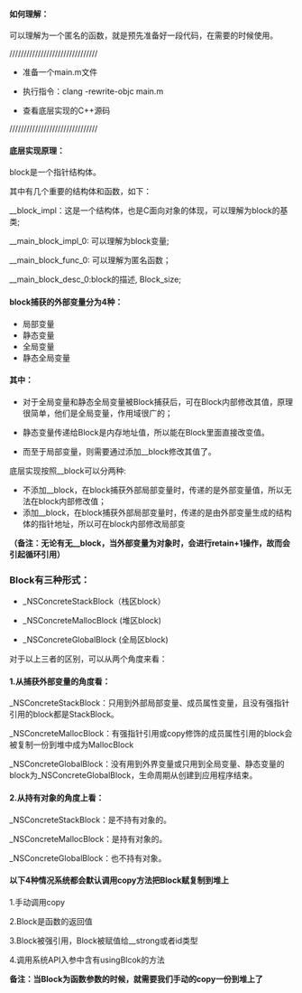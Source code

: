 #### 如何理解：

可以理解为一个匿名的函数，就是预先准备好一段代码，在需要的时候使用。

///////////////////////////////

* 准备一个main.m文件
* 执行指令：clang -rewrite-objc main.m

* 查看底层实现的C++源码

///////////////////////////////

#### 底层实现原理：

block是一个指针结构体。

其中有几个重要的结构体和函数，如下：

\_\_block\_impl：这是一个结构体，也是C面向对象的体现，可以理解为block的基类;

\_\_main\_block\_impl\_0: 可以理解为block变量;

\_\_main\_block\_func\_0: 可以理解为匿名函数；

\_\_main\_block\_desc\_0:block的描述, Block\_size;

#### block捕获的外部变量分为4种：

* 局部变量
* 静态变量
* 全局变量
* 静态全局变量

#### 其中：

* 对于全局变量和静态全局变量被Block捕获后，可在Block内部修改其值，原理很简单，他们是全局变量，作用域很广的；

* 静态变量传递给Block是内存地址值，所以能在Block里面直接改变值。

* 而至于局部变量，则需要通过添加\_\_block修改其值了。

底层实现按照\_\_block可以分两种:

* 不添加\_\_block，在block捕获外部局部变量时，传递的是外部变量值，所以无法在block内部修改值；
* 添加\_\_block，在block捕获外部局部变量时，传递的是由外部变量生成的结构体的指针地址，所以可在block内部修改局部变

**（备注：无论有无\_\_block，当外部变量为对象时，会进行retain+1操作，故而会引起循环引用）**

### Block有三种形式：

* \_NSConcreteStackBlock（栈区block）
* \_NSConcreteMallocBlock \(堆区block\)

* \_NSConcreteGlobalBlock \(全局区block\)

对于以上三者的区别，可以从两个角度来看：

#### 1.从捕获外部变量的角度看：

\_NSConcreteStackBlock：只用到外部局部变量、成员属性变量，且没有强指针引用的block都是StackBlock。

\_NSConcreteMallocBlock：有强指针引用或copy修饰的成员属性引用的block会被复制一份到堆中成为MallocBlock

\_NSConcreteGlobalBlock：没有用到外界变量或只用到全局变量、静态变量的block为\_NSConcreteGlobalBlock，生命周期从创建到应用程序结束。

#### 2.从持有对象的角度上看：

\_NSConcreteStackBlock：是不持有对象的。

\_NSConcreteMallocBlock：是持有对象的。

\_NSConcreteGlobalBlock：也不持有对象。



#### 以下4种情况系统都会默认调用copy方法把Block赋复制到堆上

1.手动调用copy

2.Block是函数的返回值

3.Block被强引用，Block被赋值给\_\_strong或者id类型

4.调用系统API入参中含有usingBlcok的方法

**备注：当Block为函数参数的时候，就需要我们手动的copy一份到堆上了**



